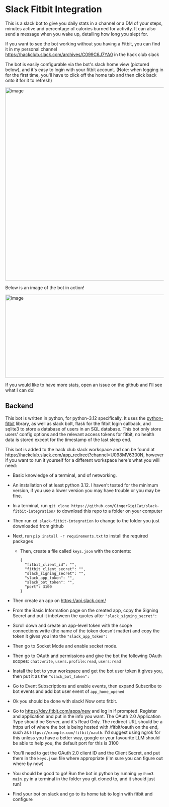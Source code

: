 # Slack Fitbit Integration

This is a slack bot to give you daily stats in a channel or a DM of your steps, minutes active and percentage of calories burned for activity. It can also send a message when you wake up, detailing how long you slept for.

If you want to see the bot working without you having a Fitbit, you can find it in my personal channel https://hackclub.slack.com/archives/C099C6J7YA0 in the hack club slack 

The bot is easily configurable via the bot's slack home view (pictured below), and it's easy to login with your fitbit account. (Note: when logging in for the first time, you'll have to click off the home tab and then click back onto it for it to refresh)

<img width="1042" height="612" alt="image" src="https://github.com/user-attachments/assets/0db099a8-9683-47ba-877e-2fcd14b48c81" />


Below is an image of the bot in action!

<img width="658" height="263" alt="image" src="https://github.com/user-attachments/assets/42e03119-a571-4137-b270-53bd39cce32c" />


If you would like to have more stats, open an issue on the github and I'll see what I can do!


## Backend

This bot is written in python, for python-3.12 specifically. It uses the [python-fitbit](https://github.com/orcasgit/python-fitbit) library, as well as slack bolt, flask for the fitbit login callback, and sqlite3 to store a database of users in an SQL database. This bot only store users' config options and the relevant access tokens for fitbit, no health data is stored except for the timestamp of the last sleep end.

This bot is added to the hack club slack workspace and can be found at https://hackclub.slack.com/app_redirect?channel=U098MV6300N, however if you want to run it yourself for a different workspace here's what you will need:

- Basic knowledge of a terminal, and of networking.
- An installation of at least python 3.12. I haven't tested for the minimum version, if you use a lower version you may have trouble or you may be fine.
- In a terminal, run `git clone https://github.com/GingerGigiCat/slack-fitbit-integration/` to download this repo to a folder on your computer
- Then run `cd slack-fitbit-integration` to change to the folder you just downloaded from github
- Next, run `pip install -r requirements.txt` to install the required packages
  - Then, create a file called `keys.json` with the contents: 
    ```
    {
      "fitbit_client_id": "",
      "fitbit_client_secret": "",
      "slack_signing_secret": "",
      "slack_app_token": "",
      "slack_bot_token": "",
      "port": 3100
    }
    ```

- Then create an app on https://api.slack.com/
- From the Basic Information page on the created app, copy the Signing Secret and put it inbetween the quotes after `"slack_signing_secret": `
- Scroll down and create an app-level token with the scope connections:write (the name of the token doesn't matter) and copy the token it gives you into the `"slack_app_token": `
- Then go to Socket Mode and enable socket mode.
- Then go to OAuth and permissions and give the bot the following OAuth scopes: `chat:write`, `users.profile:read`, `users:read`
- Install the bot to your workspace and get the bot user token it gives you, then put it as the `"slack_bot_token": `
- Go to Event Subscriptions and enable events, then expand Subscribe to bot events and add bot user event of `app_home_opened`
- Ok you should be done with slack! Now onto fitbit.

- Go to https://dev.fitbit.com/apps/new and log in if prompted. Register and application and put in the info you want. The OAuth 2.0 Application Type should be Server, and it's Read Only. The redirect URL should be a https url of where the bot is being hosted with /fitbit/oauth on the end, such as `https://example.com/fitbit/oauth`. I'd suggest using ngrok for this unless you have a better way, google or your favourite LLM should be able to help you, the default port for this is 3100
- You'll need to get the OAuth 2.0 client ID and the Client Secret, and put them in the `keys.json` file where appropriate (i'm sure you can figure out where by now)
- You should be good to go! Run the bot in python by running `python3 main.py` in a terminal in the folder you git cloned to, and it should just run!
- Find your bot on slack and go to its home tab to login with fitbit and configure

